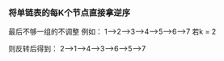 ### 将单链表的每K个节点直接拿逆序
最后不够一组的不调整
例如：
1-->2-->3-->4-->5-->6-->7  若k = 2

则反转后得到：
2-->1-->4-->3-->6-->5-->7
